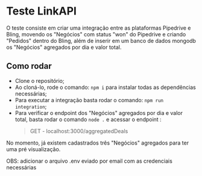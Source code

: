 # Teste LinkAPI
O teste consiste em criar uma integração entre as plataformas Pipedrive e Bling, movendo os "Negócios" com status "won" do Pipedrive e criando "Pedidos" dentro do Bling, além de inserir em um banco de dados mongodb os "Negócios" agregados por dia e valor total.

## Como rodar
- Clone o repositório;
- Ao cloná-lo, rode o comando: `npm i` para instalar todas as dependências necessárias;
- Para executar a integração basta rodar o comando: `npm run integration`;
- Para verificar o endpoint dos "Negócios" agregados por dia e valor total, basta rodar o comando `node .` e acessar o endpoint :
	 >  GET - localhost:3000/aggregatedDeals

No momento, já existem cadastrados três "Negócios" agregados para ter uma pré visualização.

OBS: adicionar o arquivo .env eviado por email com as credenciais necessárias

